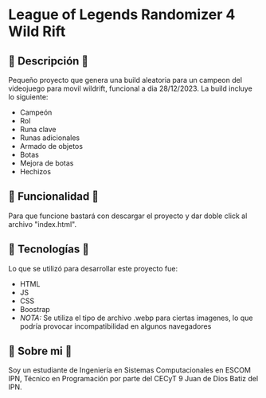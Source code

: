 # League of Legends Randomizer 4 Wild Rift

## 🥝 Descripción 🥝
Pequeño proyecto que genera una build aleatoria para un campeon del videojuego para movil wildrift, funcional a dia 28/12/2023. La build incluye lo siguiente:
- Campeón
- Rol
- Runa clave
- Runas adicionales
- Armado de objetos
- Botas
- Mejora de botas
- Hechizos

## 🥝 Funcionalidad 🥝
Para que funcione bastará con descargar el proyecto y dar doble click al archivo "index.html".

## 🥝 Tecnologías 🥝
Lo que se utilizó para desarrollar este proyecto fue:
- HTML
- JS
- CSS
- Boostrap
- *NOTA:* Se utiliza el tipo de archivo .webp para ciertas imagenes, lo que podría provocar incompatibilidad en algunos navegadores

## 🥝 Sobre mi 🥝
Soy un estudiante de Ingeniería en Sistemas Computacionales en ESCOM IPN, Técnico en Programación por parte del CECyT 9 Juan de Dios Batiz del IPN.
